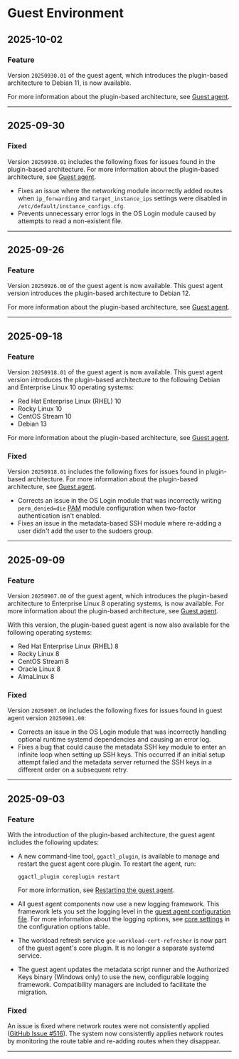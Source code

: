 # Guest Environment

## 2025-10-02

### Feature

Version `20250930.01` of the guest agent, which introduces the plugin-based
architecture to Debian 11, is now available.

For more information about the plugin-based architecture, see
[Guest agent](https://cloud.google.com/compute/docs/images/guest-agent).

---
## 2025-09-30

### Fixed

Version `20250930.01` includes the following fixes for issues found in the
plugin-based architecture. For more information about the plugin-based
architecture, see [Guest agent](https://cloud.google.com/compute/docs/images/guest-agent).

* Fixes an issue where the networking module incorrectly added routes when
  `ip_forwarding` and `target_instance_ips` settings were disabled in `/etc/default/instance_configs.cfg`.
* Prevents unnecessary error logs in the OS Login module caused by attempts to
  read a non-existent file.

---
## 2025-09-26

### Feature

Version `20250926.00` of the guest agent is now available. This guest agent
version introduces the plugin-based architecture to Debian 12.

For more information about the plugin-based architecture, see
[Guest agent](https://cloud.google.com/compute/docs/images/guest-agent).

---
## 2025-09-18

### Feature

Version `20250918.01` of the guest agent is now available. This guest agent
version introduces the plugin-based architecture to the following Debian and
Enterprise Linux 10 operating systems:

* Red Hat Enterprise Linux (RHEL) 10
* Rocky Linux 10
* CentOS Stream 10
* Debian 13

For more information about the plugin-based architecture, see
[Guest agent](https://cloud.google.com/compute/docs/images/guest-agent).

### Fixed

Version `20250918.01` includes the following fixes for issues found in
plugin-based architecture. For more information about the plugin-based
architecture, see [Guest agent](https://cloud.google.com/compute/docs/images/guest-agent).

* Corrects an issue in the OS Login module that was incorrectly writing `perm_denied=die`
  [PAM](https://en.wikipedia.org/wiki/Pluggable_Authentication_Module) module
  configuration when two-factor authentication isn't enabled.
* Fixes an issue in the metadata-based SSH module where re-adding a user didn't
  add the user to the sudoers group.

---
## 2025-09-09

### Feature

Version `20250907.00` of the guest agent, which introduces the plugin-based
architecture to Enterprise Linux 8 operating systems, is now available. For more
information about the plugin-based architecture, see [Guest agent](https://cloud.google.com/compute/docs/images/guest-agent).

With this version, the plugin-based guest agent is now also available for the
following operating systems:

* Red Hat Enterprise Linux (RHEL) 8
* Rocky Linux 8
* CentOS Stream 8
* Oracle Linux 8
* AlmaLinux 8

### Fixed

Version `20250907.00` includes the following fixes for issues found in guest
agent version `20250901.00`:

* Corrects an issue in the OS Login module that was incorrectly handling
  optional runtime systemd dependencies and causing an error log.
* Fixes a bug that could cause the metadata SSH key module to enter an infinite
  loop when setting up SSH keys. This occurred if an initial setup attempt failed
  and the metadata server returned the SSH keys in a different order on a
  subsequent retry.

---
## 2025-09-03

### Feature

With the introduction of the plugin-based architecture, the guest agent includes
the following updates:

* A new command-line tool, `ggactl_plugin`, is available to manage and restart
  the guest agent core plugin. To restart the agent, run:

  ```
  ggactl_plugin coreplugin restart

  ```

  For more information, see [Restarting the guest agent](https://cloud.google.com/compute/docs/images/manage-guest-agent#restart-guest-agent).
* All guest agent components now use a new logging framework. This framework
  lets you set the logging level in the
  [guest agent configuration file](https://cloud.google.com/compute/docs/images/manage-guest-agent#update-guest-agent-config).
  For more information about the logging options, see [core settings](https://cloud.google.com/compute/docs/images/manage-guest-agent#core)
  in the configuration options table.
* The workload refresh service `gce-workload-cert-refresher` is now part of the
  guest agent's core plugin. It is no longer a separate systemd service.
* The guest agent updates the metadata script runner and the Authorized Keys
  binary (Windows only) to use the new, configurable logging framework.
  Compatibility managers are included to facilitate the migration.

### Fixed

An issue is fixed where network routes were not consistently applied
([GitHub Issue #516](https://github.com/GoogleCloudPlatform/guest-agent/issues/516)).
The system now consistently applies network routes by monitoring the route table
and re-adding routes when they disappear.

---
